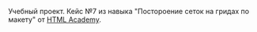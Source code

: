 Учебный проект. Кейс №7 из навыка "Постороение сеток на гридах по макету" от [HTML Academy](https://htmlacademy.ru/intensive/htmlcss).

